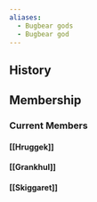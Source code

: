 ```yaml
---
aliases:
  - Bugbear gods
  - Bugbear god
---
```

## History
## Membership
### Current Members
#### [[Hruggek]]
#### [[Grankhul]]
#### [[Skiggaret]]